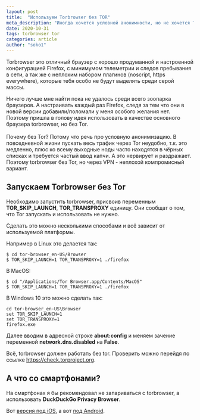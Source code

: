 ```yaml
---
layout: post
title:  "Используем Torbrowser без TOR"
meta_description: "Иногда хочется условной анонимности, но не хочется TOR и нет желания настраивать браузер"
date: 2020-10-31
tags: torbrowser tor
categories: article
author: "soko1"
---
```


Torbrowser это отличный браузер с хорошо продуманной и настроенной конфигурацией Firefox, с минимумом телеметрии и следов пребывания в сети, а так же с неплохим набором плагинов (noscript, https everywhere), которые тебя особо не будут выделять среди серой массы.

Ничего лучше мне найти пока не удалось среди всего зоопарка браузеров. А настраивать каждый раз Firefox, следя за тем что они в новой версии добавили/поломали у меня особого желания нет. Поэтому пришла в голову идея использовать в качестве основного браузера torbrowser, но без Tor. <br><br>
Почему без Tor? Потому что речь про условную анонимизацию. В повседневной жизни пускать весь трафик через Tor неудобно, т.к. это медленно, плюс ко всему выходные ноды часто находятся в чёрных списках и требуется частый ввод капчи. А это нервирует и раздражает. Поэтому torbrowser без Tor, но через VPN - неплохой компромисный вариант.

## Запускаем Torbrowser без Tor


Необходимо запустить torbrowser, присвоив переменным **TOR_SKIP_LAUNCH**, **TOR_TRANSPROXY** единицу. Они сообщат о том, что Tor запускать и использовать не нужно.

Сделать это можно несколькими способами и всё зависит от используемой платформы.

Например в Linux это делается так:

```
$ cd tor-browser_en-US/Browser
$ TOR_SKIP_LAUNCH=1 TOR_TRANSPROXY=1 ./firefox
```

В MacOS:

```
$ cd "/Applications/Tor Browser.app/Contents/MacOS"
$ TOR_SKIP_LAUNCH=1 TOR_TRANSPROXY=1 ./firefox
```

В Windows 10 это можно сделать так:

```
cd tor-browser_en-US\Browser
set TOR_SKIP_LAUNCH=1
set TOR_TRANSPROXY=1
firefox.exe
```

Далее вводим в адресной строке **about:config** и меняем зачение переменной **network.dns.disabled** на  **False**.

Всё, torbrowser должен работать без tor. Проверить можно перейдя по ссылке <a href="https://check.torproject.org/" target="_blank">https://check.torproject.org</a>.

## А что со смартфонами?

На смартфонах я бы рекомендовал не запариваться с torbrowser, а использовать **DuckDuckGo Privacy Browser**. <br>

Вот <a href="https://apps.apple.com/us/app/duckduckgo-privacy-browser/id663592361" target="_blank">версия под iOS</a>, а вот <a href="https://play.google.com/store/apps/details?id=com.duckduckgo.mobile.android&hl=en_US&gl=US" target="_blank">под Android</a>.